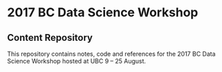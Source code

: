 # 2017 BC Data Science Workshop

## Content Repository

This repository contains notes, code and references for the 2017 BC Data Science Workshop hosted at UBC 9 &ndash; 25 August. 
